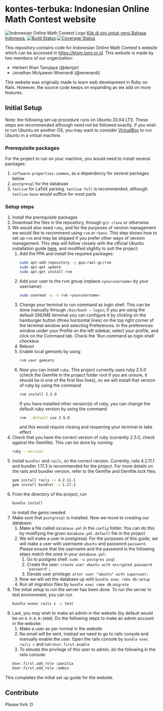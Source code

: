 # kontes-terbuka: Indonesian Online Math Contest website
![Indonesian Online Math Contest Logo](https://github.com/donjar/kontes-terbuka/raw/production/app/assets/images/logo-hires.png)
[Klik di sini untuk versi Bahasa Indonesia.](README.md)
[![Build Status](https://travis-ci.org/donjar/kontes-terbuka.svg?branch=production)](https://travis-ci.org/donjar/kontes-terbuka)
[![Coverage Status](https://coveralls.io/repos/github/donjar/kontes-terbuka/badge.svg?branch=production)](https://coveralls.io/github/donjar/kontes-terbuka?branch=production)

This repository contains code for Indonesian Online Math Contest's website
which can be accessed in https://ktom.tomi.or.id. This website is made by
two members of our organization:
- Herbert Ilhan Tanujaya (@donjar)
- Jonathan Mulyawan Woenardi (@woenardi)

This website was originally made to learn web development in Ruby on Rails.
However, the source code keeps on expanding as we add on more features.

## Initial Setup
Note: the following set-up procedure runs on Ubuntu 20.04 LTS. These steps are
recommended although need not be followed exactly. If you wish to run
Ubuntu on another OS, you may want to consider
[VirtualBox](https://www.virtualbox.org/wiki/Downloads) to run Ubuntu in a
virtual machine. 

### Prerequisite packages
For the project to run on your machine, you would need to install several packages:
1. `software-properties-common`, as a dependency for several packages below
3. `postgresql` for the database
4. `texlive` for LaTeX parsing. `texlive-full` is recommended, although `texlive-base` would suffice for most parts

### Setup steps
1. Install the prerequisite packages
2. Download the files in the repository, through `git clone` or otherwise   
3. We would also need `ruby`, and for the purposes of version management we would like to recommend using `rvm` or `rbenv`.
   This step shows how to set up `rvm` and may be skipped if you prefer other ways of version management. 
   This step will follow closely with the official Ubuntu installation guide [here](https://github.com/rvm/ubuntu_rvm), 
   and modified slightly to suit the project:
    1. Add the PPA and install the required packages:
       ```bash
       sudo apt-add-repository -y ppa:rael-gc/rvm
       sudo apt-get update
       sudo apt-get install rvm
       ```
    2. Add your user to the rvm group (replace `<yourusername>` by your username):
        ```bash
        sudo usermod -a -G rvm <yourusername>
        ```
    3. Change your terminal to run command as login shell. This can be done manually through `/bin/bash --login`;
       if you are using the default GNOME terminal you can configure it by clicking on the hamburger button 
       (three horizontal lines) on the top right corner of the terminal window and selecting Preferences. In the
       preferences window under your Profile on the left sidebar, select your profile, and click on the Command tab. Check the
       'Run command as login shell' checkbox
    4. Reboot
    5. Enable local gemsets by using
        ```bash
        rvm user gemsets
        ```
    6. Now you can install `ruby`. This project currently uses ruby 2.5.0 
       (check the Gemfile in the project folder root if you are unsure, it should be in one of the first few lines), 
       so we will install that version of ruby by using the command
        ```bash
        rvm install 2.5.0
        ```
       If you have installed other version(s) of ruby, you can change the default ruby version
       by using the command 
        ```bash
        rvm --default use 2.5.0
        ```
       and this would require closing and reopening your terminal to take effect
4. Check that you have the correct version of ruby (currently 2.5.0, check against the Gemfile). This can be done by running
    ```bash
    ruby --version
    ```
5. Install `bundler` and `rails`, on the correct version. Currently, rails 4.2.11.1 and bundler 1.17.3 is recommended for the project.
   For more details on the rails and bundler version, refer to the Gemfile and Gemfile.lock files.
    ```bash
    gem install rails -v 4.2.11.1
    gem install bundler -v 1.17.3
    ```
6. From the directory of the project, run
    ```bash
    bundle install
    ```
   to install the gems needed
7. Make sure that `postgresql` is installed. Now we move to creating our database: 
    1. Make a file called `database.yml` in the `config` folder. 
       You can do this by modifying the given `database.yml.default` file in the project
    2. We will make a user in postgresql. For the purposes of this guide, we will make
       a user with username `ubuntu` and password `password`. Please ensure that the username
       and the password in the following steps match the ones in your `database.yml`:  
        1. Go to postgres shell: `sudo -u postgres psql`
        2. Create the user: `create user ubuntu with encrypted password 'password';`
        3. Elevate user privilege: `alter user "ubuntu" with superuser;`
    3. Now we will set the database up with `bundle exec rake db:setup`
    4. Run all migration files by `bundle exec rake db:migrate`
8. The initial setup to run the server has been done. To run the server in test environment, you can run 
    ```bash
    bundle exeec rails s -e test
    ```
9. Last, you may wish to make an admin in the website (by default would be on `0.0.0.0:3000`). 
   Do the following steps to make an admin account in the website:
    1. Make a user as per normal in the website
    2. No email will be sent, instead we need to go to rails console and manually enable the user. 
        Open the rails console by `bundle exec rails c` and run `User.first.enable`
    3. To elevate the privilege of this user to admin, do the following in the rails console:
    ```bash
    User.first.add_role :panitia
    User.first.add_role :admin 
    ```

This completes the initial set up guide for the website.


## Contribute
Please fork :D
